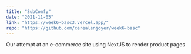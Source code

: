 ```yaml
---
title: "SubComfy"
date: "2021-11-05"
link: "https://week6-basc3.vercel.app/"
repo: "https://github.com/cerealenjoyer/week6-basc"
---
```


Our attempt at an e-commerce site using NextJS to render product pages
